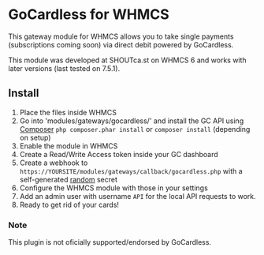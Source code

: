GoCardless for WHMCS
===================
This gateway module for WHMCS allows you to take single payments (subscriptions coming soon) via direct debit powered by GoCardless.

This module was developed at SHOUTca.st on WHMCS 6 and works with later versions (last tested on 7.5.1).

## Install
1) Place the files inside WHMCS
2) Go into 'modules/gateways/gocardless/' and install the GC API using [Composer](https://getcomposer.org/) `php composer.phar install` or `composer install` (depending on setup)
3) Enable the module in WHMCS
4) Create a Read/Write Access token inside your GC dashboard
5) Create a webhook to `https://YOURSITE/modules/gateways/callback/gocardless.php` with a self-generated [random](https://random.org) secret
6) Configure the WHMCS module with those in your settings
7) Add an admin user with username `API` for the local API requests to work.
7) Ready to get rid of your cards!


### Note
This plugin is not oficially supported/endorsed by GoCardless. 
